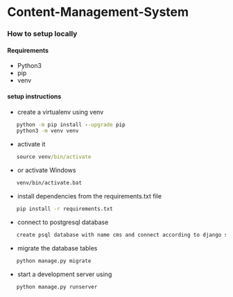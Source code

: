 # Content-Management-System


### How to setup locally
#### Requirements

- Python3
- pip
- venv


#### setup instructions

- create   a virtualenv using venv
```cmd
   python -m pip install --upgrade pip
   python3 -m venv venv
   ```
- activate it 
```cmd
   source venv/bin/activate
   ```
- or activate Windows
```cmd
   venv/bin/activate.bat
   ```
- install dependencies from the requirements.txt file
```cmd
   pip install -r requirements.txt
   ```
- connect to postgresql database
```cmd
   create psql database with name cms and connect according to django settings
   ```

- migrate the database tables
```cmd
   python manage.py migrate
   ```
- start a development server using 
```cmd
   python manage.py runserver
   ```
